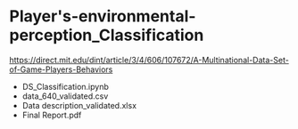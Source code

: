 # Player's-environmental-perception_Classification

https://direct.mit.edu/dint/article/3/4/606/107672/A-Multinational-Data-Set-of-Game-Players-Behaviors

- DS_Classification.ipynb
- data_640_validated.csv
- Data description_validated.xlsx
- Final Report.pdf
